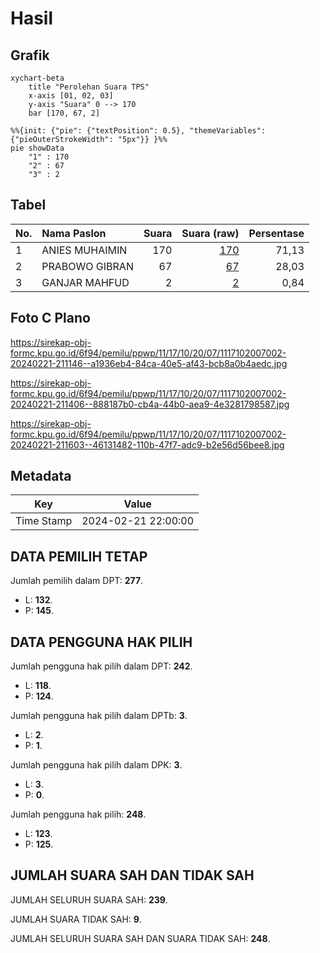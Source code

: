 # Hasil

## Grafik

```mermaid
xychart-beta
    title "Perolehan Suara TPS"
    x-axis [01, 02, 03]
    y-axis "Suara" 0 --> 170
    bar [170, 67, 2]
```

```mermaid
%%{init: {"pie": {"textPosition": 0.5}, "themeVariables": {"pieOuterStrokeWidth": "5px"}} }%%
pie showData
    "1" : 170
    "2" : 67
    "3" : 2
```

## Tabel

| No. | Nama Paslon    | Suara | Suara (raw) | Persentase |
|:--- |:-------------- | -----:| -----------:| ----------:|
| 1   | ANIES MUHAIMIN | 170   | [170][p-1]  | 71,13      |
| 2   | PRABOWO GIBRAN | 67    | [67][p-2]   | 28,03      |
| 3   | GANJAR MAHFUD  | 2     | [2][p-3]    | 0,84       |


[p-1]: https://github.com/gigit-pemilu/pemilu-2024-11-aceh/blob/main/pilpres/hitung-suara/sub/11-aceh/sub/17-bener-meriah/sub/10-gajah-putih/sub/2007-timang-gajah/sub/002-tps/sub/paslon-1.txt
[p-2]: https://github.com/gigit-pemilu/pemilu-2024-11-aceh/blob/main/pilpres/hitung-suara/sub/11-aceh/sub/17-bener-meriah/sub/10-gajah-putih/sub/2007-timang-gajah/sub/002-tps/sub/paslon-2.txt
[p-3]: https://github.com/gigit-pemilu/pemilu-2024-11-aceh/blob/main/pilpres/hitung-suara/sub/11-aceh/sub/17-bener-meriah/sub/10-gajah-putih/sub/2007-timang-gajah/sub/002-tps/sub/paslon-3.txt

## Foto C Plano

https://sirekap-obj-formc.kpu.go.id/6f94/pemilu/ppwp/11/17/10/20/07/1117102007002-20240221-211146--a1936eb4-84ca-40e5-af43-bcb8a0b4aedc.jpg

https://sirekap-obj-formc.kpu.go.id/6f94/pemilu/ppwp/11/17/10/20/07/1117102007002-20240221-211406--888187b0-cb4a-44b0-aea9-4e3281798587.jpg

https://sirekap-obj-formc.kpu.go.id/6f94/pemilu/ppwp/11/17/10/20/07/1117102007002-20240221-211603--46131482-110b-47f7-adc9-b2e56d56bee8.jpg


## Metadata

| Key        | Value               |
| ---------- | ------------------- |
| Time Stamp | 2024-02-21 22:00:00 |


## DATA PEMILIH TETAP

Jumlah pemilih dalam DPT: **277**.
 * L: **132**.
 * P: **145**.

## DATA PENGGUNA HAK PILIH

Jumlah pengguna hak pilih dalam DPT: **242**.
 * L: **118**.
 * P: **124**.

Jumlah pengguna hak pilih dalam DPTb: **3**.
 * L: **2**.
 * P: **1**.

Jumlah pengguna hak pilih dalam DPK: **3**.
 * L: **3**.
 * P: **0**.

Jumlah pengguna hak pilih: **248**.
 * L: **123**.
 * P: **125**.

## JUMLAH SUARA SAH DAN TIDAK SAH

JUMLAH SELURUH SUARA SAH: **239**.

JUMLAH SUARA TIDAK SAH: **9**.

JUMLAH SELURUH SUARA SAH DAN SUARA TIDAK SAH: **248**.



